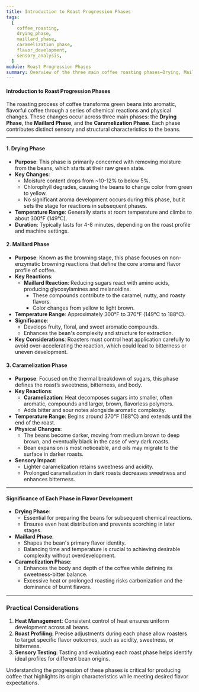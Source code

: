 ```yaml
---
title: Introduction to Roast Progression Phases
tags:
  [
    coffee_roasting,
    drying_phase,
    maillard_phase,
    caramelization_phase,
    flavor_development,
    sensory_analysis,
  ]
module: Roast Progression Phases
summary: Overview of the three main coffee roasting phases—Drying, Maillard, and Caramelization—including their purposes, key reactions, temperature ranges, and sensory impacts.
---
```


#### **Introduction to Roast Progression Phases**

The roasting process of coffee transforms green beans into aromatic, flavorful coffee through a series of chemical reactions and physical changes. These changes occur across three main phases: the **Drying Phase**, the **Maillard Phase**, and the **Caramelization Phase**. Each phase contributes distinct sensory and structural characteristics to the beans.

---

#### **1. Drying Phase**

- **Purpose**: This phase is primarily concerned with removing moisture from the beans, which starts at their raw green state.
- **Key Changes**:
  - Moisture content drops from ~10-12% to below 5%.
  - Chlorophyll degrades, causing the beans to change color from green to yellow.
  - No significant aroma development occurs during this phase, but it sets the stage for reactions in subsequent phases.
- **Temperature Range**: Generally starts at room temperature and climbs to about 300°F (149°C).
- **Duration**: Typically lasts for 4-8 minutes, depending on the roast profile and machine settings.

#### **2. Maillard Phase**

- **Purpose**: Known as the browning stage, this phase focuses on non-enzymatic browning reactions that define the core aroma and flavor profile of coffee.
- **Key Reactions**:
  - **Maillard Reaction**: Reducing sugars react with amino acids, producing glycosylamines and melanoidins.
    - These compounds contribute to the caramel, nutty, and roasty flavors.
    - Color changes from yellow to light brown.
- **Temperature Range**: Approximately 300°F to 370°F (149°C to 188°C).
- **Significance**:
  - Develops fruity, floral, and sweet aromatic compounds.
  - Enhances the bean's complexity and structure for extraction.
- **Key Considerations**: Roasters must control heat application carefully to avoid over-accelerating the reaction, which could lead to bitterness or uneven development.

#### **3. Caramelization Phase**

- **Purpose**: Focused on the thermal breakdown of sugars, this phase defines the roast’s sweetness, bitterness, and body.
- **Key Reactions**:
  - **Caramelization**: Heat decomposes sugars into smaller, often aromatic, compounds and larger, brown, flavorless polymers.
  - Adds bitter and sour notes alongside aromatic complexity.
- **Temperature Range**: Begins around 370°F (188°C) and extends until the end of the roast.
- **Physical Changes**:
  - The beans become darker, moving from medium brown to deep brown, and eventually black in the case of very dark roasts.
  - Bean expansion is most noticeable, and oils may migrate to the surface in darker roasts.
- **Sensory Impact**:
  - Lighter caramelization retains sweetness and acidity.
  - Prolonged caramelization in dark roasts decreases sweetness and enhances bitterness.

---

#### **Significance of Each Phase in Flavor Development**

- **Drying Phase**:
  - Essential for preparing the beans for subsequent chemical reactions.
  - Ensures even heat distribution and prevents scorching in later stages.
- **Maillard Phase**:
  - Shapes the bean's primary flavor identity.
  - Balancing time and temperature is crucial to achieving desirable complexity without overdevelopment.
- **Caramelization Phase**:
  - Enhances the body and depth of the coffee while defining its sweetness-bitter balance.
  - Excessive heat or prolonged roasting risks carbonization and the dominance of burnt flavors.

---

### Practical Considerations

1. **Heat Management**: Consistent control of heat ensures uniform development across all beans.
2. **Roast Profiling**: Precise adjustments during each phase allow roasters to target specific flavor outcomes, such as acidity, sweetness, or bitterness.
3. **Sensory Testing**: Tasting and evaluating each roast phase helps identify ideal profiles for different bean origins.

Understanding the progression of these phases is critical for producing coffee that highlights its origin characteristics while meeting desired flavor expectations.
